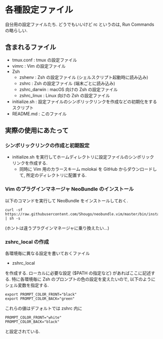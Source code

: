 # 各種設定ファイル
自分用の設定ファイルたち. 
どうでもいいけど rc というのは, Run Commands の略らしい. 

## 含まれるファイル
* tmux.conf : tmux の設定ファイル
* vimrc : Vim の設定ファイル
* Zsh
    * zshenv : Zsh の設定ファイル (シェルスクリプト起動時に読み込み)
    * zshrc : Zsh の設定ファイル (端末ごとに読み込み)
    * zshrc_darwin : macOS 向けの Zsh の設定ファイル
    * zshrc_linux : Linux 向けの Zsh の設定ファイル
* initialize.sh : 設定ファイルのシンボリックリンクを作成などの初期化をするスクリプト
* README.md : このファイル

## 実際の使用にあたって
### シンボリックリンクの作成と初期設定
* initialize.sh を実行してホームディレクトリに設定ファイルのシンボリックリンクを作成する. 
  * 同時に Vim 用のカラースキーム molokai を GitHub からダウンロードして, 所定のディレクトリに配置する. 

### Vim のプラグインマネージャ NeoBundle のインストール
以下のコマンドを実行して NeoBundle をインストールしておく. 
```
curl -sf https://raw.githubusercontent.com/Shougo/neobundle.vim/master/bin/install.sh | sh -s
```
(ホントは違うプラグインマネージャに乗り換えたい...)

### zshrc_local の作成
各環境毎に異なる設定を書いておくファイル

* zshrc_local

を作成する. ローカルに必要な設定 ($PATH の指定など) があればここに記述する. 
特に各環境毎に Zsh のプロンプトの色の設定を変えたいので, 
以下のようにシェル変数を指定する. 
```
export PROMPT_COLOR_FRONT="black"
export PROMPT_COLOR_BACK="green"
```
これらの値はデフォルトでは zshrc 内に
```
PROMPT_COLOR_FRONT="white"
PROMPT_COLOR_BACK="black"
```
と設定されている. 
